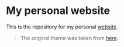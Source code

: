 # My personal website
This is the repository for my personal [website](https://lucabnf.github.io/).

> The original theme was taken from [here](https://github.com/ankitsultana/researcher).
